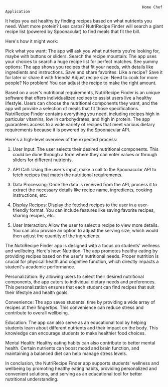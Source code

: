                                                                  Home Chef Application

It helps you eat healthy by finding recipes based on what nutrients you need. Want more protein? Less carbs? NutriRecipe Finder will search a giant recipe list (powered by Spoonacular) to find meals that fit the bill.

Here's how it might work:

Pick what you want: The app will ask you what nutrients you're looking for, maybe with buttons or sliders.
Search the recipe mountain: The app uses your choices to search a huge recipe list for perfect matches.
See yummy options: The app shows you recipes that fit your needs, with details like ingredients and instructions.
Save and share favorites: Like a recipe? Save it for later or share it with friends!
Adjust recipe size: Need to cook for more people? No problem! You can adjust the recipe to make the right amount.

Based on a user's nutritional requirements, NutriRecipe Finder is an unique software that offers individualized recipes to assist users live a healthy lifestyle.
Users can choose the nutritional components they want, and the app will provide a selection of meals that fit those specifications.
NutriRecipe Finder contains everything you need, including recipes high in particular vitamins, low in carbohydrates, and high in protein. 
The app guarantees access to a wide variety of recipes that meet various dietary requirements because it is powered by the Spoonacular API. 

Here's a high-level overview of the expected process:

1. User Input: The user selects their desired nutritional components. This could be done through a form where they can enter values or through sliders for different nutrients.

2. API Call: Using the user's input, make a call to the Spoonacular API to fetch recipes that match the nutritional requirements.

3. Data Processing: Once the data is received from the API, process it to extract the necessary details like recipe name, ingredients, cooking instructions, etc.

4. Display Recipes: Display the fetched recipes to the user in a user-friendly format. You can include features like saving favorite recipes, sharing recipes, etc.

5. User Interaction: Allow the user to select a recipe to view more details. You can also provide an option to adjust the serving size, which would then adjust the quantity of the ingredients.

The NutriRecipe Finder app is designed with a focus on students' wellness and wellbeing. Here's how:
Nutrition: The app promotes healthy eating by providing recipes based on the user's nutritional needs. Proper nutrition is crucial for physical health and cognitive function, which directly impacts a student's academic performance.

Personalization: By allowing users to select their desired nutritional components, the app caters to individual dietary needs and preferences. This personalization ensures that each student can find recipes that suit their lifestyle and health goals.

Convenience: The app saves students' time by providing a wide array of recipes at their fingertips. This convenience can reduce stress and contribute to overall wellbeing.

Education: The app can also serve as an educational tool by helping students learn about different nutrients and their impact on the body. This knowledge can encourage students to make healthier food choices.

Mental Health: Healthy eating habits can also contribute to better mental health. Certain nutrients can boost mood and brain function, and maintaining a balanced diet can help manage stress levels.

In conclusion, the NutriRecipe Finder app supports students' wellness and wellbeing by promoting healthy eating habits, providing personalized and convenient solutions, and serving as an educational tool for better nutritional understanding. 
